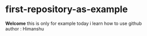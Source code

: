 # first-repository-as-example
<b>Welcome</b>
this is only for example 
today i learn how to use github 
<br>
author : Himanshu
